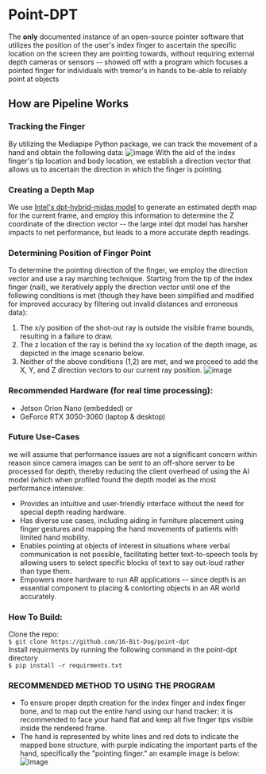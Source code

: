 # Point-DPT
The **only** documented instance of an open-source pointer software that utilizes the position of the user's index finger to ascertain the specific location on the screen they are pointing towards, without requiring external depth cameras or sensors -- showed off with a program which focuses a pointed finger for individuals with tremor's in hands to be-able to reliably point at objects


## How are Pipeline Works
### Tracking the Finger
By utilizing the Mediapipe Python package, we can track the movement of a hand and obtain the following data:
![image](https://user-images.githubusercontent.com/72413722/236637614-cba2e540-579e-45f0-a3cf-101ff3a53bf0.png)
With the aid of the index finger's tip location and body location, we establish a direction vector that allows us to ascertain the direction in which the finger is pointing.
### Creating a Depth Map
We use [Intel's dpt-hybrid-midas model](https://huggingface.co/Intel/dpt-hybrid-midas) to generate an estimated depth map for the current frame, and employ this information to determine the Z coordinate of the direction vector -- the large intel dpt model has harsher impacts to net performance, but leads to a more accurate depth readings.
### Determining Position of Finger Point
To determine the pointing direction of the finger, we employ the direction vector and use a ray marching technique. Starting from the tip of the index finger (nail), we iteratively apply the direction vector until one of the following conditions is met (though they have been simplified and modified for improved accuracy by filtering out invalid distances and erroneous data):
1. The x/y position of the shot-out ray is outside the visible frame bounds, resulting in a failure to draw.
2. The z location of the ray is behind the xy location of the depth image, as depicted in the image scenario below.
3. Neither of the above conditions (1,2) are met, and we proceed to add the X, Y, and Z direction vectors to our current ray position.
![image](https://user-images.githubusercontent.com/67922228/236638892-2f4be85d-e4e6-4f4f-ab78-f00ebf738d94.png)

### Recommended Hardware (for real time processing): 
- Jetson Orion Nano (embedded) 
or 
- GeForce RTX 3050-3060 (laptop & desktop)

### Future Use-Cases 
we will assume that performance issues are not a significant concern within reason since camera images can be sent to an off-shore server to be processed for depth, thereby reducing the client overhead of using the AI model (which when profiled found the depth model as the most performance intensive:
- Provides an intuitive and user-friendly interface without the need for special depth reading hardware.
- Has diverse use cases, including aiding in furniture placement using finger gestures and mapping the hand movements of patients with limited hand mobility.
- Enables pointing at objects of interest in situations where verbal communication is not possible, facilitating better text-to-speech tools by allowing users to select specific blocks of text to say out-loud rather than type them.
- Empowers more hardware to run AR applications -- since depth is an essential component to placing & contorting objects in an AR world accurately.

### How To Build:
Clone the repo:<br />
```$ git clone https://github.com/16-Bit-Dog/point-dpt```<br />
Install requirments by running the following command in the point-dpt directory<br />
```$ pip install -r requirments.txt```

### RECOMMENDED METHOD TO USING THE PROGRAM
- To ensure proper depth creation for the index finger and index finger bone, and to map out the entire hand using our hand tracker; it is recommended to face your hand flat and keep all five finger tips visible inside the rendered frame.
- The hand is represented by white lines and red dots to indicate the mapped bone structure, with purple indicating the important parts of the hand, specifically the "pointing finger."
an example image is below:  
![image](https://user-images.githubusercontent.com/67922228/236642694-6238aaa0-9d31-4570-9cec-4dc364f1a560.png)
